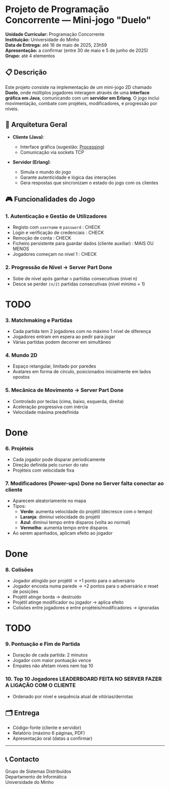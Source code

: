 
# Projeto de Programação Concorrente — Mini-jogo "Duelo"

**Unidade Curricular:** Programação Concorrente  
**Instituição:** Universidade do Minho  
**Data de Entrega:** até 18 de maio de 2025, 23h59  
**Apresentação:** a confirmar (entre 30 de maio e 5 de junho de 2025)  
**Grupo:** até 4 elementos

## 📋 Descrição

Este projeto consiste na implementação de um mini-jogo 2D chamado **Duelo**, onde múltiplos jogadores interagem através de uma **interface gráfica em Java**, comunicando com um **servidor em Erlang**. O jogo inclui movimentação, combate com projéteis, modificadores, e progressão por níveis.

## 🧩 Arquitetura Geral

- **Cliente (Java)**:
  - Interface gráfica (sugestão: [Processing](http://processing.org))
  - Comunicação via sockets TCP

- **Servidor (Erlang)**:
  - Simula o mundo do jogo 
  - Garante autenticidade e lógica das interações 
  - Gera respostas que sincronizam o estado do jogo com os clientes 

## 🎮 Funcionalidades do Jogo

### 1. Autenticação e Gestão de Utilizadores
- Registo com `username` e `password` : CHECK
- Login e verificação de credenciais : CHECK
- Remoção de conta : CHECK
- Ficheiro persistente para guardar dados (cliente auxiliar) : MAIS OU MENOS
- Jogadores começam no nível 1 : CHECK

### 2. Progressão de Nível -> Server Part Done
- Sobe de nível após ganhar `n` partidas consecutivas (nível n)
- Desce se perder `⌈n/2⌉` partidas consecutivas (nível mínimo = 1)

# TODO
### 3. Matchmaking e Partidas
- Cada partida tem 2 jogadores com no máximo 1 nível de diferença
- Jogadores entram em espera ao pedir para jogar
- Várias partidas podem decorrer em simultâneo

### 4. Mundo 2D
- Espaço retangular, limitado por paredes
- Avatares em forma de círculo, posicionados inicialmente em lados opostos

### 5. Mecânica de Movimento -> Server Part Done
- Controlado por teclas (cima, baixo, esquerda, direita)
- Aceleração progressiva com inércia
- Velocidade máxima predefinida

# Done
### 6. Projéteis
- Cada jogador pode disparar periodicamente
- Direção definida pelo cursor do rato
- Projéteis com velocidade fixa

### 7. Modificadores (Power-ups) Done no Server falta conectar ao cliente
- Aparecem aleatoriamente no mapa
- Tipos:
  - **Verde**: aumenta velocidade do projétil (decresce com o tempo)
  - **Laranja**: diminui velocidade do projétil
  - **Azul**: diminui tempo entre disparos (volta ao normal)
  - **Vermelho**: aumenta tempo entre disparos
- Ao serem apanhados, aplicam efeito ao jogador

# Done
### 8. Colisões 
- Jogador atingido por projétil → +1 ponto para o adversário
- Jogador encosta numa parede → +2 pontos para o adversário e reset de posições
- Projétil atinge borda → destruído
- Projétil atinge modificador ou jogador → aplica efeito
- Colisões entre jogadores e entre projéteis/modificadores → ignoradas

# TODO
### 9. Pontuação e Fim de Partida 
- Duração de cada partida: 2 minutos
- Jogador com maior pontuação vence
- Empates não afetam níveis nem top 10

### 10. Top 10 Jogadores LEADERBOARD FEITA NO SERVER FAZER A LIGAÇÃO COM O CLIENTE
- Ordenado por nível e sequência atual de vitórias/derrotas

## 🗂️ Entrega

- Código-fonte (cliente e servidor)
- Relatório (máximo 6 páginas, PDF)
- Apresentação oral (datas a confirmar)

---

## 📞 Contacto

Grupo de Sistemas Distribuídos  
Departamento de Informática  
Universidade do Minho


